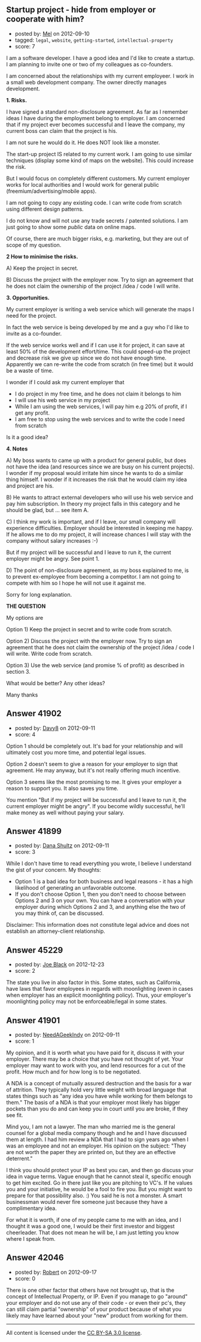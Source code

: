 ## Startup project - hide from employer or cooperate with him?

- posted by: [Mel](https://stackexchange.com/users/-1/19561-mel) on 2012-09-10
- tagged: `legal`, `website`, `getting-started`, `intellectual-property`
- score: 7

I am a software developer. I have a good idea and I'd like to create a startup. I am planning to invite one or two of my colleagues as co-founders.
 
I am concerned about the relationships with my current employeer.
I work in a small web development company. The owner directly manages development.
 
**1. Risks.**
 
I have signed a standard non-disclosure agreement. As far as I remember ideas I have during the employment belong to employer. I am concerned that if my project ever becomes successful and I leave the company, my current boss can claim that the project is his.
 
I am not sure he would do it. He does NOT look like a monster.
 
The start-up project IS related to my current work. I am going to use similar techniques (display some kind of maps on the website). This could increase the risk.
 
But I would focus on completely different customers. My current employer works for local authorities and I would work for general public (freemium/advertising/mobile apps).
 
I am not going to copy any existing code. I can write code from scratch using different design patterns.

I do not know and will not use any trade secrets / patented solutions.
I am just going to show some *public* data on online maps.
 
Of course, there are much bigger risks, e.g. marketing, but they are out of scope of my question.

**2 How to minimise the risks.**
 
A) Keep the project in secret.
 
B) Discuss the project with the employer now. Try to sign an agreement that he does not claim the ownership of the project /idea / code I will write.
 
**3. Opportunities.**
 
My current employer is writing a web service which will generate the maps I need for the project.

In fact the web service is being developed by me and a guy who I'd like to invite as a co-founder.

If the web service works well and if I can use it for project, it can save at least 50% of the development effort/time. This could speed-up the project and decrease risk we give up since we do not have enough time. 
Apparently we can re-write the code from scratch (in free time) but it would be a waste of time.
 
I wonder if I could ask my current employer that

- I do project in my free time, and he does not claim it belongs to him
- I will use his web service in my project
- While I am using the web services, I will pay him e.g 20% of profit, if I get any profit.
- I am free to stop using the web services and to write the code I need from scratch
 
Is it a good idea?
 
**4. Notes**
 
A) My boss wants to came up with a product for general public, but does not have the idea (and resources since we are busy on his current projects). I wonder if my proposal would irritate him since he wants to do a similar thing himself. I wonder if it increases the risk that he would claim my idea and project are his.
 
B) He wants to attract external developers who will use his web service and pay him subscription. In theory my project falls in this category and he should be glad, but ... see item A.
 
C) I think my work is important, and if I leave, our small company will experience difficulties. Employer should be interested in keeping me happy. If he allows me to do my project, it will increase chances I will stay with the company without salary increases :-)

But if my project will be successful and I leave to run it, the current employer might be angry. See point 1.
 
D) The point of non-disclosure agreement, as my boss explained to me, is to prevent ex-employee from becoming a competitor. I am not going to compete with him so I hope he will not use it against me.

Sorry for long explanation.
 
**THE QUESTION**
 
My options are
 
Option 1) 
Keep the project in secret and to write code from scratch.
 
Option 2) 
Discuss the project with the employer now. Try to sign an agreement that he does not claim the ownership of the project /idea / code I will write. Write code from scratch.
 
Option 3) 
Use the web service (and promise % of profit) as described in section 3.
 
What would be better?
Any other ideas?
 
Many thanks
 


## Answer 41902

- posted by: [Davy8](https://stackexchange.com/users/-1/4912-davy8) on 2012-09-11
- score: 4

Option 1 should be completely out.  It's bad for your relationship and will ultimately cost you more time, and potential legal issues.

Option 2 doesn't seem to give a reason for your employer to sign that agreement.  He may anyway, but it's not really offering much incentive.

Option 3 seems like the most promising to me.  It gives your employer a reason to support you.  It also saves you time.

You mention "But if my project will be successful and I leave to run it, the current employer might be angry".  If you become wildly successful, he'll make money as well without paying your salary. 


## Answer 41899

- posted by: [Dana Shultz](https://stackexchange.com/users/-1/1841-dana-shultz) on 2012-09-11
- score: 3

While I don't have time to read everything you wrote, I believe I understand the gist of your concern. My thoughts:

 - Option 1 is a bad idea for both business and legal reasons - it has a high likelihood of generating an unfavorable outcome.
 - If you don't choose Option 1, then you don't need to choose between Options 2 and 3 on your own. You can have a conversation with your employer during which Options 2 and 3, and anything else the two of you may think of, can be discussed.

Disclaimer: This information does not constitute legal advice and does not establish an attorney-client relationship.


## Answer 45229

- posted by: [Joe Black](https://stackexchange.com/users/-1/22220-joe-black) on 2012-12-23
- score: 2

The state you live in also factor in this. Some states, such as California, have laws that favor employees in regards with moonlighting (even in cases when employer has an explicit moonlighting policy). Thus, your employer's moonlighting policy may not be enforceable/legal in some states.


## Answer 41901

- posted by: [NeedAGeekIndy](https://stackexchange.com/users/-1/19608-needageekindy) on 2012-09-11
- score: 1

My opinion, and it is worth what you have paid for it, discuss it with your employer.  There may be a choice that you have not thought of yet.  Your employer may want to work with you, and lend resources for a cut of the profit.  How much and for how long is to be negotiated.

A NDA is a concept of mutually assured destruction and the basis for a war of attrition.  They typically hold very little weight with broad language that states things such as "any idea you have while working for them belongs to them."  The basis of a NDA is that your employer most likely has bigger pockets than you do and can keep you in court until you are broke, if they see fit.

Mind you, I am not a lawyer.  The man who married me is the general counsel for a global media company though and he and I have discussed them at length.  I had him review a NDA that I had to sign years ago when I was an employee and not an employer.  His opinion on the subject:  "They are not worth the paper they are printed on, but they are an effective deterrent."

I think you should protect your IP as best you can, and then go discuss your idea in vague terms.  Vague enough that he cannot steal it, specific enough to get him excited.  Go in there just like you are pitching to VC's.  If he values you and your initiative, he would be a fool to fire you.  But you might want to prepare for that possibility also.  :)  You said he is not a monster.  A smart businessman would never fire someone just because they have a complimentary idea.

For what it is worth, if one of my people came to me with an idea, and I thought it was a good one, I would be their first investor and biggest cheerleader.  That does not mean he will be, I am just letting you know where I speak from.


## Answer 42046

- posted by: [Robert](https://stackexchange.com/users/-1/19705-robert) on 2012-09-17
- score: 0

There is one other factor that others have not brought up, that is the concept of Intellectual Property, or IP. Even if you manage to go "around" your employer and do not use any of their code - or even their pc's, they can still claim partial "ownership" of your product because of what you likely may have learned about your "new" product from working for them.



---

All content is licensed under the [CC BY-SA 3.0 license](https://creativecommons.org/licenses/by-sa/3.0/).
